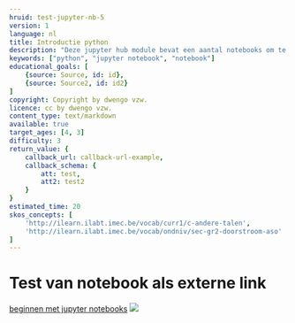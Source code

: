 ```yaml
---
hruid: test-jupyter-nb-5
version: 1
language: nl
title: Introductie python
description: "Deze jupyter hub module bevat een aantal notebooks om te leren omgaan met de basisfuncties van jupyter notebooks en python"
keywords: ["python", "jupyter notebook", "notebook"]
educational_goals: [
    {source: Source, id: id}, 
    {source: Source2, id: id2}
]
copyright: Copyright by dwengo vzw.
licence: cc by dwengo vzw.
content_type: text/markdown
available: true
target_ages: [4, 3]
difficulty: 3
return_value: {
    callback_url: callback-url-example,
    callback_schema: {
        att: test,
        att2: test2
    }
}
estimated_time: 20
skos_concepts: [
    'http://ilearn.ilabt.imec.be/vocab/curr1/c-andere-talen', 
    'http://ilearn.ilabt.imec.be/vocab/ondniv/sec-gr2-doorstroom-aso'
]
---
```


# Test van notebook als externe link

[beginnen met jupyter notebooks](https://kiks.ilabt.imec.be/jupyterhub?id=5 "dit is een pdf")
![](@notebook/https://kiks.ilabt.imec.be/jupyterhub?id=5)
